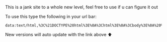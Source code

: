 This is a jank site to a whole new level, feel free to use if u can figure it out

To use this type the following in your url bar:

    data:text/html,%3C%21DOCTYPE%20html%3E%0A%3Chtml%3E%0A%3Cbody%3E%0A%20%20%20%20%3Cscript%3E%0A%20%20%20%20%20%20%20%20%20%20%20%20const%20rawURL%20%3D%20%22https%3A%2F%2Fraw.githubusercontent.com%2FMrCreeper4Class%2Fdatasite%2Fmain%2Fmainsite.html%22%3B%0A%20%20%20%20%20%20%20%20%20%20%20%20fetch%28rawURL%29.then%28response%20%3D%3E%20response.text%28%29%29.then%28htmlContent%20%3D%3E%20%7B%0A%20%20%20%20%20%20%20%20%20%20%20%20%20%20%20%20%2F%2F%20Display%20the%20HTML%20content%20on%20the%20page%0A%20%20%20%20%20%20%20%20%20%20%20%20%20%20%20%20document.open%28%29%3B%0A%20%20%20%20%20%20%20%20%20%20%20%20%20%20%20%20document.write%28htmlContent%29%3B%0A%20%20%20%20%20%20%20%20%20%20%20%20%20%20%20%20document.close%28%29%3B%0A%20%20%20%20%20%20%20%20%20%20%20%20%7D%29.catch%28error%20%3D%3E%20%7B%0A%20%20%20%20%20%20%20%20%20%20%20%20%20%20%20%20alert%28%27Error%20fetching%20content%3A%27%2C%20error%29%3B%0A%20%20%20%20%20%20%20%20%20%20%20%20%7D%29%3B%0A%20%20%20%20%3C%2Fscript%3E%0A%3C%2Fbody%3E%0A%3C%2Fhtml%3E

New versions will auto update with the link above ⬆
